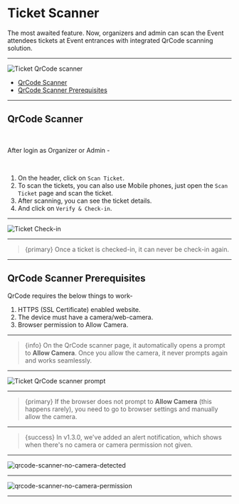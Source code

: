 # Ticket Scanner

The most awaited feature. Now, organizers and admin can scan the Event attendees tickets at Event entrances with integrated QrCode scanning solution.

---

![Ticket QrCode scanner](http://eventmie-pro-docs.test/images/ticket-scanner.jpg "Ticket QrCode scanner")



- [QrCode Scanner](#QrCode-Scanner)
- [QrCode Scanner Prerequisites](#QrCode-Scanner-Prerequisites)

---

<a name="QrCode-Scanner"></a>
## QrCode Scanner

<br>

After login as Organizer or Admin -

<br>

1. On the header, click on `Scan Ticket`.
2. To scan the tickets, you can also use Mobile phones, just open the `Scan Ticket` page and scan the ticket.
3. After scanning, you can see the ticket details. 
4. And click on `Verify & Check-in`. 

---

![Ticket Check-in](http://eventmie-pro-docs.test/images/ticket-check-in.jpg "Ticket Check-in")

---

> {primary} Once a ticket is checked-in, it can never be check-in again.

---


<a name="QrCode-Scanner-Prerequisites"></a>
## QrCode Scanner Prerequisites

QrCode requires the below things to work-

1. HTTPS (SSL Certificate) enabled website.
2. The device must have a camera/web-camera.
3. Browser permission to Allow Camera.

---

>{info} On the QrCode scanner page, it automatically opens a prompt to **Allow Camera**. Once you allow the camera, it never prompts again and works seamlessly.

---

![Ticket QrCode scanner prompt](http://eventmie-pro-docs.test/images/qrcode-scanner-allow-camera.jpg "Ticket QrCode scanner prompt")

---

>{primary} If the browser does not prompt to **Allow Camera** (this happens rarely), you need to go to browser settings and manually allow the camera.

---

>{success} In v1.3.0, we've added an alert notification, which shows when there's no camera or camera permission not given.

---

![qrcode-scanner-no-camera-detected](http://eventmie-pro-docs.test/images/qrcode-scanner-no-camera-detected.jpg "qrcode-scanner-no-camera-detected")

---

![qrcode-scanner-no-camera-permission](http://eventmie-pro-docs.test/images/qrcode-scanner-no-camera-permission.jpg "qrcode-scanner-no-camera-permission")

---



